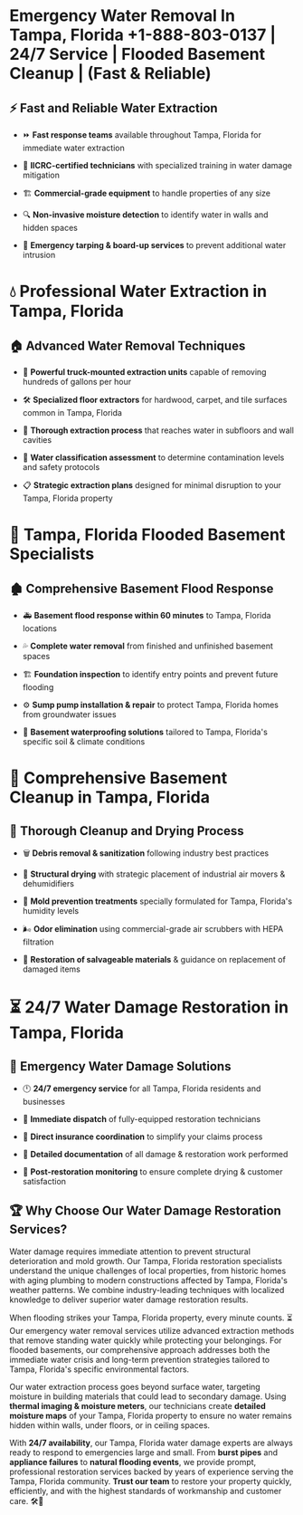 # Emergency Water Removal In Tampa, Florida +1-888-803-0137 | 24/7 Service | Flooded Basement Cleanup | (Fast & Reliable)  

## ⚡ Fast and Reliable Water Extraction  
- ⏩ **Fast response teams** available throughout Tampa, Florida for immediate water extraction  
- 🏅 **IICRC-certified technicians** with specialized training in water damage mitigation  
- 🏗️ **Commercial-grade equipment** to handle properties of any size  
- 🔍 **Non-invasive moisture detection** to identify water in walls and hidden spaces  
- 🛑 **Emergency tarping & board-up services** to prevent additional water intrusion  

# 💧 Professional Water Extraction in Tampa, Florida  

## 🏠 Advanced Water Removal Techniques  
- 🚛 **Powerful truck-mounted extraction units** capable of removing hundreds of gallons per hour  
- 🛠️ **Specialized floor extractors** for hardwood, carpet, and tile surfaces common in Tampa, Florida  
- 📏 **Thorough extraction process** that reaches water in subfloors and wall cavities  
- 🧪 **Water classification assessment** to determine contamination levels and safety protocols  
- 📋 **Strategic extraction plans** designed for minimal disruption to your Tampa, Florida property  

# 🌊 Tampa, Florida Flooded Basement Specialists  

## 🏚️ Comprehensive Basement Flood Response  
- 🚑 **Basement flood response within 60 minutes** to Tampa, Florida locations  
- 💦 **Complete water removal** from finished and unfinished basement spaces  
- 🏗️ **Foundation inspection** to identify entry points and prevent future flooding  
- ⚙️ **Sump pump installation & repair** to protect Tampa, Florida homes from groundwater issues  
- 🌱 **Basement waterproofing solutions** tailored to Tampa, Florida's specific soil & climate conditions  

# 🧹 Comprehensive Basement Cleanup in Tampa, Florida  

## 🔄 Thorough Cleanup and Drying Process  
- 🗑️ **Debris removal & sanitization** following industry best practices  
- 💨 **Structural drying** with strategic placement of industrial air movers & dehumidifiers  
- 🦠 **Mold prevention treatments** specially formulated for Tampa, Florida's humidity levels  
- 🌬️ **Odor elimination** using commercial-grade air scrubbers with HEPA filtration  
- 🔧 **Restoration of salvageable materials** & guidance on replacement of damaged items  

# ⏳ 24/7 Water Damage Restoration in Tampa, Florida  

## 🚀 Emergency Water Damage Solutions  
- 🕛 **24/7 emergency service** for all Tampa, Florida residents and businesses  
- 🚒 **Immediate dispatch** of fully-equipped restoration technicians  
- 🏦 **Direct insurance coordination** to simplify your claims process  
- 📜 **Detailed documentation** of all damage & restoration work performed  
- 🔎 **Post-restoration monitoring** to ensure complete drying & customer satisfaction  

## 🏆 Why Choose Our Water Damage Restoration Services?  
Water damage requires immediate attention to prevent structural deterioration and mold growth. Our Tampa, Florida restoration specialists understand the unique challenges of local properties, from historic homes with aging plumbing to modern constructions affected by Tampa, Florida's weather patterns. We combine industry-leading techniques with localized knowledge to deliver superior water damage restoration results.  

When flooding strikes your Tampa, Florida property, every minute counts. ⏳ Our emergency water removal services utilize advanced extraction methods that remove standing water quickly while protecting your belongings. For flooded basements, our comprehensive approach addresses both the immediate water crisis and long-term prevention strategies tailored to Tampa, Florida's specific environmental factors.  

Our water extraction process goes beyond surface water, targeting moisture in building materials that could lead to secondary damage. Using **thermal imaging & moisture meters**, our technicians create **detailed moisture maps** of your Tampa, Florida property to ensure no water remains hidden within walls, under floors, or in ceiling spaces.  

With **24/7 availability**, our Tampa, Florida water damage experts are always ready to respond to emergencies large and small. From **burst pipes** and **appliance failures** to **natural flooding events**, we provide prompt, professional restoration services backed by years of experience serving the Tampa, Florida community. **Trust our team** to restore your property quickly, efficiently, and with the highest standards of workmanship and customer care. 🛠️💪  
